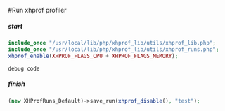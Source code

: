 #Run xhprof profiler

##### start

```php
include_once "/usr/local/lib/php/xhprof_lib/utils/xhprof_lib.php";
include_once "/usr/local/lib/php/xhprof_lib/utils/xhprof_runs.php";
xhprof_enable(XHPROF_FLAGS_CPU + XHPROF_FLAGS_MEMORY);
```

``` debug code ```

##### finish
```php
(new XHProfRuns_Default)->save_run(xhprof_disable(), "test");
```